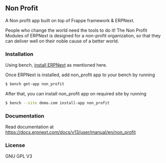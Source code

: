 ## Non Profit

A Non profit app built on top of Frappe framework & ERPNext.


People who change the world need the tools to do it! The Non Profit Modules of ERPNext is designed for a non-profit organization, so that they can deliver well on their noble cause of a better world.


### Installation

Using bench, [install ERPNext](https://github.com/frappe/bench#installation) as mentioned here.

Once ERPNext is installed, add non_profit app to your bench by running

```sh
$ bench get-app non_profit
```

After that, you can install non_profit app on required site by running

```sh
$ bench --site demo.com install-app non_profit
```


### Documentation

Read documentation at https://docs.erpnext.com/docs/v13/user/manual/en/non_profit


### License

GNU GPL V3
